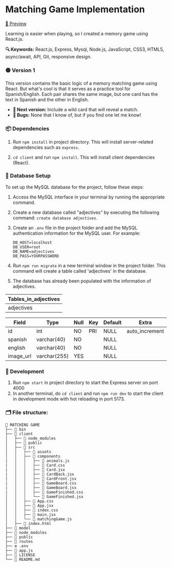 # Matching Game Implementation

[🔗 Preview](https://docs.google.com/presentation/d/1qYHBjNm1W0jiaMoG0BPtyceUYQOpb1Dpbd5T36nJ0jo/edit?usp=sharing)

Learning is easier when playing, so I created a memory game using React.js.

**🔍 Keywords:** React.js, Express, Mysql, Node.js, JavaScript, CSS3, HTML5, async/await, API, Git, responsive design.

### 🟡 Version 1

This version contains the basic logic of a memory matching game using React. But what's cool is that it serves as a practice tool for Spanish/English. Each pair shares the same image, but one card has the text in Spanish and the other in English.

- **🌱 Next version:** Include a wild card that will reveal a match.
- **👾 Bugs:** None that I know of, but if you find one let me know!

### 📦 Dependencies

1. Run `npm install` in project directory. This will install server-related dependencies such as `express`.

2. `cd client` and run `npm install`. This will install client dependencies (React).

### 💾 Database Setup

To set up the MySQL database for the project, follow these steps:

1. Access the MySQL interface in your terminal by running the appropriate command.
2. Create a new database called "adjectives" by executing the following command: `create database adjectives`.
3. Create an `.env` file in the project folder and add the MySQL authentication information for the MySQL user. For example:

   ```
   DB_HOST=localhost
   DB_USER=root
   DB_NAME=adjectives
   DB_PASS=YOURPASSWORD

   ```

4. Run `npm run migrate` in a new terminal window in the project folder. This command will create a table called 'adjectives' in the database.
5. The database has already been populated with the information of adjectives.

| Tables_in_adjectives |
| -------------------- |
| adjectives           |

| Field     | Type         | Null | Key | Default | Extra          |
| --------- | ------------ | ---- | --- | ------- | -------------- |
| id        | int          | NO   | PRI | NULL    | auto_increment |
| spanish   | varchar(40)  | NO   |     | NULL    |                |
| english   | varchar(40)  | NO   |     | NULL    |                |
| image_url | varchar(255) | YES  |     | NULL    |                |

### 🔧 Development

1. Run `npm start` in project directory to start the Express server on port 4000
2. In another terminal, do `cd client` and run `npm run dev` to start the client in development mode with hot reloading in port 5173.

### 🗂️ File structure:

    📗 MATCHING GAME
    ├── 📂 bin
    ├── 📂 client
    │   ├── 📂 node_modules
    │   ├── 📂 public
    │   ├── 📂 src
    │   │   ├── 📂 assets
    │   │   ├── 📂 components
    |   │   │   ├── 💛 animals.js
    |   │   │   ├── 🎨 Card.css
    |   │   │   ├── 💙 Card.jsx
    |   │   │   ├── 💙 CardBack.jsx
    |   │   │   ├── 💙 CardFront.jsx
    |   │   │   ├── 🎨 GameBoard.css
    |   │   │   ├── 💙 GameBoard.jsx
    |   │   │   ├── 🎨 GameFinished.css
    |   │   │   └── 💙 GameFinished.jsx
    │   │   ├── 🎨 App.css
    │   │   ├── 💙 App.jsx
    │   │   ├── 🎨 index.css
    │   │   ├── 💙 main.jsx
    │   │   └── 💛 matchingGame.js
    │   ├── 📄 index.html
    ├── 📂 model
    ├── 📂 node_modules
    ├── 📂 public
    ├── 📂 routes
    ├── ⚙️ .env
    ├── 💛️ app.js
    ├── 🔑 LICENSE
    └── 📖 README.md

